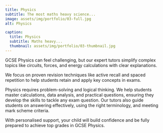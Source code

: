 ```yaml
---
title: Physics
subtitle: The most maths heavy science...
image: assets/img/portfolio/03-full.jpg
alt: Physics

caption:
  title: Physics
  subtitle: Maths heavy...
  thumbnail: assets/img/portfolio/03-thumbnail.jpg
---
```

GCSE Physics can feel challenging, but our expert tutors simplify complex topics like circuits, forces, and energy calculations with clear explanations.

We focus on proven revision techniques like active recall and spaced repetition to help students retain and apply key concepts in exams.

Physics requires problem-solving and logical thinking. We help students master calculations, data analysis, and practical questions, ensuring they develop the skills to tackle any exam question. Our tutors also guide students on answering effectively, using the right terminology, and meeting mark scheme criteria.

With personalised support, your child will build confidence and be fully prepared to achieve top grades in GCSE Physics.
